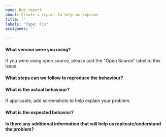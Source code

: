 ```yaml
---
name: Bug report
about: Create a report to help us improve
title: ''
labels: 'Type: Fix'
assignees: ''

---
```


#### What version were you using?
If you were using open source, please add the "Open Source" label to this issue.

#### What steps can we follow to reproduce the behaviour?


#### What is the actual behaviour?
If applicable, add screenshots to help explain your problem.

#### What is the expected behavior?


#### Is there any additional information that will help us replicate/understand the problem?

